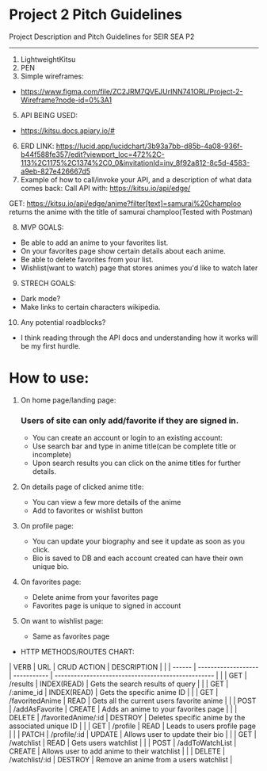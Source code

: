 # Project 2 Pitch Guidelines
Project Description and Pitch Guidelines for SEIR SEA P2

---

1. LightweightKitsu
2. PEN
3. Simple wireframes: 
* https://www.figma.com/file/ZC2JRM7QVEJUrINN741ORL/Project-2-Wireframe?node-id=0%3A1
5. API BEING USED: 
* https://kitsu.docs.apiary.io/#
6. ERD LINK: 
https://lucid.app/lucidchart/3b93a7bb-d85b-4a08-936f-b44f588fe357/edit?viewport_loc=472%2C-113%2C1175%2C1374%2C0_0&invitationId=inv_8f92a812-8c5d-4583-a9eb-827e426667d5
7. Example of how to call/invoke your API, and a description of what data comes back:
Call API with: https://kitsu.io/api/edge/

GET: https://kitsu.io/api/edge/anime?filter[text]=samurai%20champloo  
returns the anime with the title of samurai champloo(Tested with Postman)

8. MVP GOALS:
* Be able to add an anime to your favorites list.
* On your favorites page show certain details about each anime.
* Be able to delete favorites from your list.
* Wishlist(want to watch) page that stores animes you'd like to watch later
9. STRECH GOALS:
* Dark mode?
* Make links to certain characters wikipedia.
10. Any potential roadblocks?
* I think reading through the API docs and understanding how it works will be my first hurdle.



# How to use:
1. On home page/landing page:
      ### Users of site can only add/favorite if they are signed in.
      * You can create an account or login to an existing account:  
      * Use search bar and type in anime title(can be complete title or incomplete)
      * Upon search results you can click on the anime titles for further details.
      
2. On details page of clicked anime title:
      * You can view a few more details of the anime 
      * Add to favorites or wishlist button 

3. On profile page: 
      * You can update your biography and see it update as soon as you click.
      * Bio is saved to DB and each account created can have their own unique bio.

4. On favorites page: 
      * Delete anime from your favorites page
      * Favorites page is unique to signed in account

5. On want to wishlist page:
      * Same as favorites page

* HTTP METHODS/ROUTES CHART: 

| VERB   | URL                 | CRUD ACTION | DESCRIPTION                                        |  |
| ------ | ------------------- | ----------- | -------------------------------------------------- |  |
| GET    | /results            | INDEX(READ) | Gets the search results of query                   |  |
| GET    | /:anime\_id         | INDEX(READ) | Gets the specific anime ID                         |  |
| GET    | /favoritedAnime     | READ        | Gets all the current users favorite anime          |  |
| POST   | /addAsFavorite      | CREATE      | Adds an anime to your favorites page               |  |
| DELETE | /favoritedAnime/:id | DESTROY     | Deletes specific anime by the associated unique ID |  |
| GET    | /profile            | READ        | Leads to users profile page                        |  |
| PATCH  | /profile/:id        | UPDATE      | Allows user to update their bio                    |  |
| GET    | /watchlist          | READ        | Gets users watchlist                               |  |
| POST   | /addToWatchList     | CREATE      | Allows user to add anime to their watchlist        |  |
| DELETE | /watchlist/:id      | DESTROY     | Remove an anime from a users watchlist             |